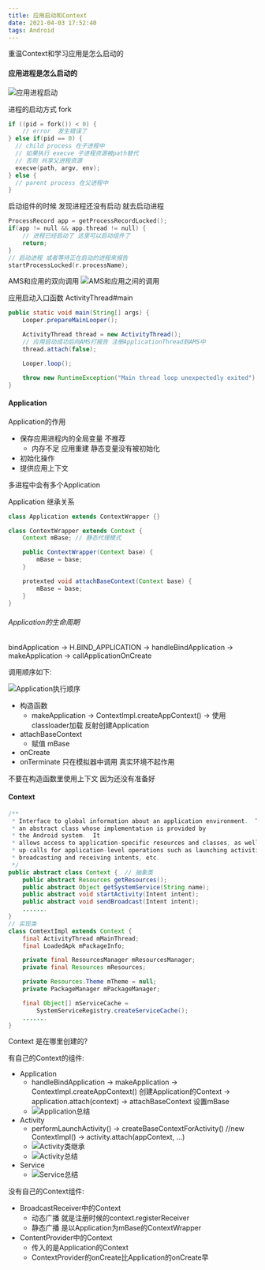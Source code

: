 ```yaml
---
title: 应用启动和Context
date: 2021-04-03 17:52:40
tags: Android
---
```

重温Context和学习应用是怎么启动的
<!-- more -->

#### 应用进程是怎么启动的

![应用进程启动](https://i.loli.net/2021/04/03/oHlE7O9aunZ3ctD.png)

进程的启动方式 fork
```c++
if ((pid = fork()) < 0) {
    // error  发生错误了
} else if(pid == 0) {
  // child process 在子进程中
  // 如果执行 execve 子进程资源被path替代
  // 否则 共享父进程资源
  execve(path, argv, env);
} else {
  // parent process 在父进程中
}
```

启动组件的时候 发现进程还没有启动 就去启动进程
```c++
ProcessRecord app = getProcessRecordLocked();
if(app != null && app.thread != null) {
    // 进程已经启动了 这里可以启动组件了
    return;
}
// 启动进程 或者等待正在启动的进程来报告
startProcessLocked(r.processName);
```

AMS和应用的双向调用 
![AMS和应用之间的调用](https://i.loli.net/2021/04/03/KFM3LWlntpg1kCs.png)

应用启动入口函数 ActivityThread#main
```java
public static void main(String[] args) {
    Looper.prepareMainLooper();

    ActivityThread thread = new ActivityThread();
    // 应用启动成功后向AMS打报告 注册ApplicationThread到AMS中
    thread.attach(false);

    Looper.loop();

    throw new RuntimeException("Main thread loop unexpectedly exited")
}
```

#### Application
Application的作用
- 保存应用进程内的全局变量 不推荐
  - 内存不足 应用重建 静态变量没有被初始化
- 初始化操作
- 提供应用上下文

多进程中会有多个Application

Application 继承关系
```java
class Application extends ContextWrapper {}

class ContextWrapper extends Context {
    Context mBase; // 静态代理模式

    public ContextWrapper(Context base) {
        mBase = base;
    }

    protexted void attachBaseContext(Context base) {
        mBase = base;
    }
}
```

###### Application的生命周期

bindApplication ->  H.BIND_APPLICATION -> handleBindApplication
-> makeApplication -> callApplicationOnCreate

调用顺序如下:

![Application执行顺序](https://i.loli.net/2021/04/03/RklHB6XwDj3dmft.png)

- 构造函数
  - makeApplication -> ContextImpl.createAppContext() ->  使用classloader加载 反射创建Application
- attachBaseContext
  - 赋值 mBase
- onCreate
- onTerminate 只在模拟器中调用 真实环境不起作用

不要在构造函数里使用上下文 因为还没有准备好


#### Context

```java 
/**
 * Interface to global information about an application environment.  This is
 * an abstract class whose implementation is provided by
 * the Android system.  It
 * allows access to application-specific resources and classes, as well as
 * up-calls for application-level operations such as launching activities,
 * broadcasting and receiving intents, etc.
 */
public abstract class Context {  // 抽象类
    public abstract Resources getResources();
    public abstract Object getSystemService(String name);
    public abstract void startActivity(Intent intent);
    public abstract void sendBroadcast(Intent intent);
    .......
}
// 实现类
class ComtextImpl extends Context {
    final ActivityThread mMainThread;
    final LoadedApk mPackageInfo;

    private final ResourcesManager mResourcesManager;
    private final Resources mResources;

    private Resources.Theme mTheme = null;
    private PackageManager mPackageManager;

    final Object[] mServiceCache = 
        SystemServiceRegistry.createServiceCache();
    .......
}
```

Context 是在哪里创建的?

有自己的Context的组件:
- Application 
  - handleBindApplication -> makeApplication -> ContextImpl.createAppContext() 创建Application的Context -> application.attach(context) -> attachBaseContext 设置mBase
  - ![Application总结](https://i.loli.net/2021/04/03/6vgRxlfzUXD4QKC.png)
- Activity
  - performLaunchActivity() -> createBaseContextForActivity() //new ContextImpl()  -> activity.attach(appContext, ...)
  - ![Activity类继承](https://i.loli.net/2021/04/03/Dp6LnQHZGYcIatu.png)
  - ![Activity总结](https://i.loli.net/2021/04/03/WLe6GC9KjstSNZR.png)
- Service
  - ![Service总结](https://i.loli.net/2021/04/03/qvo8wj2NkYlJQGy.png)


没有自己的Context组件:
- BroadcastReceiver中的Context
  - 动态广播  就是注册时候的context.registerReceiver
  - 静态广播  是以Application为mBase的ContextWrapper
- ContentProvider中的Context
  - 传入的是Application的Context
  - ContextProvider的onCreate比Application的onCreate早











